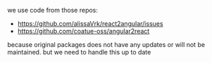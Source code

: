 we use code from those repos:

- https://github.com/alissaVrk/react2angular/issues
- https://github.com/coatue-oss/angular2react

because original packages does not have any updates or will not be maintained. but we need to handle this up to date
